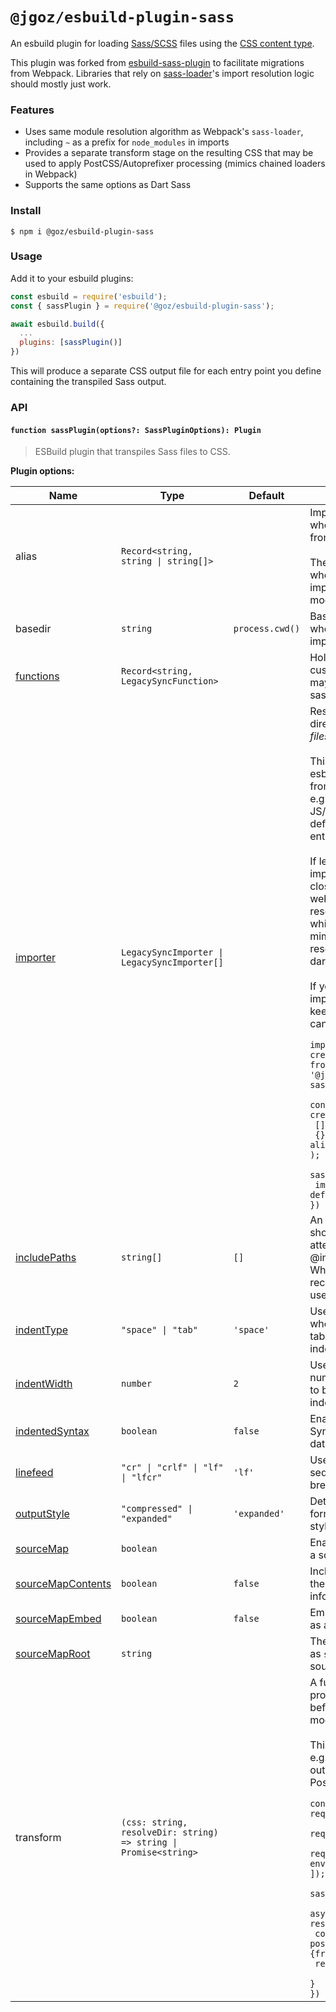 # `@jgoz/esbuild-plugin-sass`

An esbuild plugin for loading [Sass/SCSS](https://sass-lang.com) files using the [CSS content type](https://esbuild.github.io/content-types/#css).

This plugin was forked from [esbuild-sass-plugin](https://github.com/glromeo/esbuild-sass-plugin) to facilitate migrations from Webpack. Libraries that rely on [sass-loader](https://github.com/webpack-contrib/sass-loader)'s import resolution logic should mostly just work.

### Features

- Uses same module resolution algorithm as Webpack's `sass-loader`, including `~` as a prefix for `node_modules` in imports
- Provides a separate transform stage on the resulting CSS that may be used to apply PostCSS/Autoprefixer processing (mimics chained loaders in Webpack)
- Supports the same options as Dart Sass

### Install

```console
$ npm i @goz/esbuild-plugin-sass
```

### Usage

Add it to your esbuild plugins:

```js
const esbuild = require('esbuild');
const { sassPlugin } = require('@goz/esbuild-plugin-sass');

await esbuild.build({
  ...
  plugins: [sassPlugin()]
})
```

This will produce a separate CSS output file for each entry point you define containing the transpiled Sass output.

### API

#### `function sassPlugin(options?: SassPluginOptions): Plugin`

> ESBuild plugin that transpiles Sass files to CSS.

**Plugin options:**

<!-- markdown-interpolate: node ../../scripts/docs.mjs ./src/sass-plugin.ts SassPluginOptions -->

| Name                                                                          | Type                                                             | Default         | Description                                                                                                                                                                                                                                                                                                                                                                                                                                                                                                                                                                                                                                                                                                                                                                                               |
| ----------------------------------------------------------------------------- | ---------------------------------------------------------------- | --------------- | --------------------------------------------------------------------------------------------------------------------------------------------------------------------------------------------------------------------------------------------------------------------------------------------------------------------------------------------------------------------------------------------------------------------------------------------------------------------------------------------------------------------------------------------------------------------------------------------------------------------------------------------------------------------------------------------------------------------------------------------------------------------------------------------------------- |
| alias                                                                         | `Record<string, string \| string[]>`                             |                 | Import aliases to use when resolving imports from within sass files.<br><br>These will not be used when esbuild resolves imports from other module types.                                                                                                                                                                                                                                                                                                                                                                                                                                                                                                                                                                                                                                                 |
| basedir                                                                       | `string`                                                         | `process.cwd()` | Base directory to use when resolving the sass implementation.                                                                                                                                                                                                                                                                                                                                                                                                                                                                                                                                                                                                                                                                                                                                             |
| [functions](https://github.com/sass/node-sass#functions--v300---experimental) | `Record<string, LegacySyncFunction>`                             |                 | Holds a collection of custom functions that may be invoked by the sass files being compiled.                                                                                                                                                                                                                                                                                                                                                                                                                                                                                                                                                                                                                                                                                                              |
| [importer](https://github.com/sass/node-sass#importer--v200---experimental)   | `LegacySyncImporter \| LegacySyncImporter[]`                     |                 | Resolves `@import` directives _between sass files_.<br><br>This is not used when esbuild resolves imports from other module types, e.g., when importing from JS/TS files or when defining a Sass file as an entry point.<br><br>If left undefined, a default importer will be used that closely mimics webpack's sass-loader resolution algorithm, which itself closely mimic's the default resolution algorithm of dart-sass.<br><br>If you want to extend the import algorithm while keeping the default, you can import it like so: <br><code><br>import { createSassImporter } from '@jgoz/esbuild-plugin-sass';<br><br>const defaultImporter = createSassImporter(<br> [], // includePaths<br> {}, // aliases<br>);<br><br>sassPlugin({<br> importer: [myImporter, defaultImporter]<br>})<br></code> |
| [includePaths](https://github.com/sass/node-sass#includepaths)                | `string[]`                                                       | `[]`            | An array of paths that should be looked in to attempt to resolve your @import declarations. When using `data`, it is recommended that you use this.                                                                                                                                                                                                                                                                                                                                                                                                                                                                                                                                                                                                                                                       |
| [indentType](https://github.com/sass/node-sass#indenttype--v300)              | `"space" \| "tab"`                                               | `'space'`       | Used to determine whether to use space or tab character for indentation.                                                                                                                                                                                                                                                                                                                                                                                                                                                                                                                                                                                                                                                                                                                                  |
| [indentWidth](https://github.com/sass/node-sass#indentwidth--v300)            | `number`                                                         | `2`             | Used to determine the number of spaces or tabs to be used for indentation.                                                                                                                                                                                                                                                                                                                                                                                                                                                                                                                                                                                                                                                                                                                                |
| [indentedSyntax](https://github.com/sass/node-sass#indentedsyntax)            | `boolean`                                                        | `false`         | Enable Sass Indented Syntax for parsing the data string or file.                                                                                                                                                                                                                                                                                                                                                                                                                                                                                                                                                                                                                                                                                                                                          |
| [linefeed](https://github.com/sass/node-sass#linefeed--v300)                  | `"cr" \| "crlf" \| "lf" \| "lfcr"`                               | `'lf'`          | Used to determine which sequence to use for line breaks.                                                                                                                                                                                                                                                                                                                                                                                                                                                                                                                                                                                                                                                                                                                                                  |
| [outputStyle](https://github.com/sass/node-sass#outputstyle)                  | `"compressed" \| "expanded"`                                     | `'expanded'`    | Determines the output format of the final CSS style.                                                                                                                                                                                                                                                                                                                                                                                                                                                                                                                                                                                                                                                                                                                                                      |
| [sourceMap](https://github.com/sass/node-sass#sourcemap)                      | `boolean`                                                        |                 | Enables the outputting of a source map.                                                                                                                                                                                                                                                                                                                                                                                                                                                                                                                                                                                                                                                                                                                                                                   |
| [sourceMapContents](https://github.com/sass/node-sass#sourcemapcontents)      | `boolean`                                                        | `false`         | Includes the contents in the source map information.                                                                                                                                                                                                                                                                                                                                                                                                                                                                                                                                                                                                                                                                                                                                                      |
| [sourceMapEmbed](https://github.com/sass/node-sass#sourcemapembed)            | `boolean`                                                        | `false`         | Embeds the source map as a data URI.                                                                                                                                                                                                                                                                                                                                                                                                                                                                                                                                                                                                                                                                                                                                                                      |
| [sourceMapRoot](https://github.com/sass/node-sass#sourcemaproot)              | `string`                                                         |                 | The value will be emitted as `sourceRoot` in the source map information.                                                                                                                                                                                                                                                                                                                                                                                                                                                                                                                                                                                                                                                                                                                                  |
| transform                                                                     | `(css: string, resolveDir: string) => string \| Promise<string>` |                 | A function that will post-process the css output before wrapping it in a module.<br><br>This might be useful for, e.g., processing CSS output with PostCSS/autoprefixer. <br><code><br>const postCSS = require("postcss")([<br> require("autoprefixer"),<br> require("postcss-preset-env")({stage:0})<br>]);<br><br>sassPlugin({<br> async transform(source, resolveDir) {<br> const {css} = await postCSS.process(source, {from: undefined});<br> return css;<br> }<br>})<br></code>                                                                                                                                                                                                                                                                                                                     |

<!-- end -->
